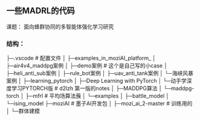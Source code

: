 ## 一些MADRL的代码

课题： 面向蜂群协同的多智能体强化学习研究

### 结构：

├─.vscode # 配置文件
│
├─examples_in_moziAI_platform_
│  ├─air4v4_maddpg案例
│  ├─demo案例 # 这个是自己写的小case
│  ├─heli_anti_sub案例
│  ├─rule_bot案例
│  ├─uav_anti_tank案例
│  └─海峡风暴案例
│
├─learning_pytorch
│  ├─Deep Learning with PyTorch
│  └─动手学深度学习PYTORCH版 # d2lzh 第一版的notes
│
├─MADDPG算法
│  └─maddpg-torch
│
├─mfrl # 平均场算法蔟
│  └─examples
│      ├─battle_model
│      └─ising_model
├─moziAI # 墨子AI开发包
│
├─mozi_ai_2-master # 训练用的
│
└─群体建模

